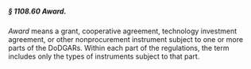 ##### § 1108.60 Award. #####

*Award* means a grant, cooperative agreement, technology investment agreement, or other nonprocurement instrument subject to one or more parts of the DoDGARs. Within each part of the regulations, the term includes only the types of instruments subject to that part.